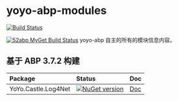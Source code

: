 # yoyo-abp-modules

[![Build Status](https://ci.52abp.com/buildStatus/icon?job=yoyo-abp-modules/master)](https://ci.52abp.com/job/yoyo-abp-modules/job/master/)

[![52abp MyGet Build Status](https://www.myget.org/BuildSource/Badge/52abp?identifier=c479b95c-18ed-4434-aab6-d6349fad2ebf)](https://www.myget.org/)
yoyo-abp 自主的所有的模块信息内容。

## 基于 ABP 3.7.2 构建

| Package             | Status                                                                                                             | Doc                                      |
| :------------------ | :----------------------------------------------------------------------------------------------------------------- | :--------------------------------------- |
| YoYo.Castle.Log4Net | [![NuGet version](https://badge.fury.io/nu/YoYo.Castle.Log4Net.svg)](https://badge.fury.io/nu/YoYo.Castle.Log4Net) | [Doc](src/YoYo.Castle.Log4Net/README.md) |
